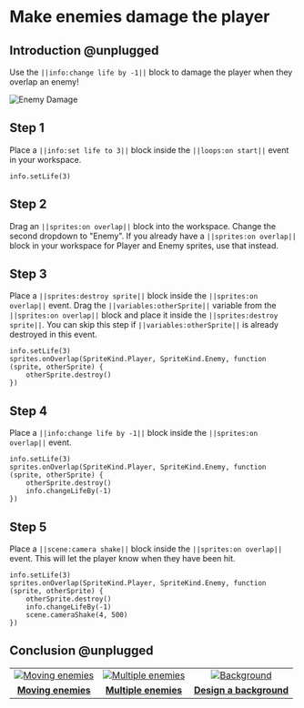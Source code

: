 # Make enemies damage the player

## Introduction @unplugged

Use the ``||info:change life by -1||`` block to damage the player when they overlap an enemy!

![Enemy Damage](/static/recipes/02-C-enemies.gif)

## Step 1

Place a ``||info:set life to 3||`` block inside the ``||loops:on start||`` event in your workspace.

```blocks
info.setLife(3)
```

## Step 2

Drag an ``||sprites:on overlap||`` block into the workspace. Change the second dropdown to "Enemy". If you
already have a ``||sprites:on overlap||`` block in your workspace for Player and Enemy sprites, use that
instead.

## Step 3

Place a ``||sprites:destroy sprite||`` block inside the ``||sprites:on overlap||`` event. Drag the
``||variables:otherSprite||`` variable from the ``||sprites:on overlap||`` block and place it inside
the ``||sprites:destroy sprite||``. You can skip this step if ``||variables:otherSprite||`` is already
destroyed in this event.

```blocks
info.setLife(3)
sprites.onOverlap(SpriteKind.Player, SpriteKind.Enemy, function (sprite, otherSprite) {
    otherSprite.destroy()
})
```

## Step 4

Place a ``||info:change life by -1||`` block inside the ``||sprites:on overlap||`` event.

```blocks
info.setLife(3)
sprites.onOverlap(SpriteKind.Player, SpriteKind.Enemy, function (sprite, otherSprite) {
    otherSprite.destroy()
    info.changeLifeBy(-1)
})
```

## Step 5

Place a ``||scene:camera shake||`` block inside the ``||sprites:on overlap||`` event. This will
let the player know when they have been hit.

```blocks
info.setLife(3)
sprites.onOverlap(SpriteKind.Player, SpriteKind.Enemy, function (sprite, otherSprite) {
    otherSprite.destroy()
    info.changeLifeBy(-1)
    scene.cameraShake(4, 500)
})
```

## Conclusion @unplugged

|      |      |      |
|:----:|:----:|:----:|
|  [![Moving enemies](/static/recipes/02-A-enemies.gif)](#recipe:/recipes/shark-splash/02-A-enemies)  | [![Multiple enemies](/static/recipes/02-B-enemies.gif)](#recipe:/recipes/shark-splash/02-B-enemies) | [![Background](/static/recipes/04-background.png)](#recipe:/recipes/04-background) |
| [**Moving enemies**](#recipe:/recipes/shark-splash/02-A-enemies)| [**Multiple enemies**](#recipe:/recipes/shark-splash/02-B-enemies) | [**Design a background**](#recipe:/recipes/shark-splash/04-background) |

